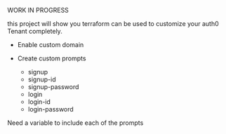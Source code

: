 WORK IN PROGRESS

this project will show you terraform can be used to customize your auth0 Tenant completely.

* Enable custom domain

* Create custom prompts
    * signup
    * signup-id
    * signup-password
    * login
    * login-id
    * login-password

Need a variable to include each of the prompts